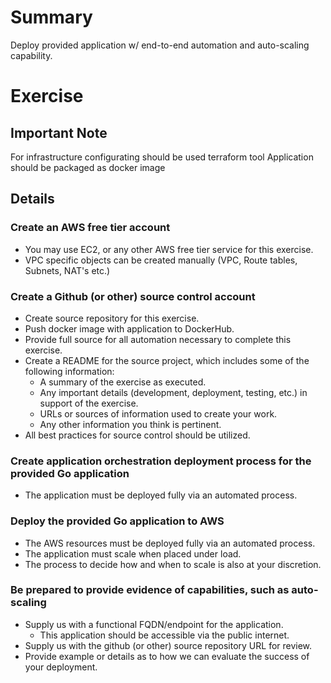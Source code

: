 # Summary #

Deploy provided application w/ end-to-end automation and auto-scaling capability.

# Exercise #

## Important Note ##

For infrastructure configurating should be used terraform tool 
Application should be packaged as docker image

## Details ##

### Create an AWS free tier account ###

* You may use EC2, or any other AWS free tier service for this exercise.
* VPC specific objects can be created manually (VPC, Route tables, Subnets, NAT's etc.)

### Create a Github (or other) source control account ##

* Create source repository for this exercise.
* Push docker image with application to DockerHub.
* Provide full source for all automation necessary to complete this exercise.
* Create a README for the source project, which includes some of the following information:
    * A summary of the exercise as executed.
    * Any important details (development, deployment, testing, etc.) in support of the exercise. 
    * URLs or sources of information used to create your work.
    * Any other information you think is pertinent.
* All best practices for source control should be utilized.

### Create application orchestration deployment process for the provided Go application ###

* The application must be deployed fully via an automated process.
 
### Deploy the provided Go application to AWS ###

* The AWS resources must be deployed fully via an automated process.
* The application must scale when placed under load. 
* The process to decide how and when to scale is also at your discretion.

### Be prepared to provide evidence of capabilities, such as auto-scaling ###

* Supply us with a functional FQDN/endpoint for the application.
    * This application should be accessible via the public internet.
* Supply us with the github (or other) source repository URL for review.
* Provide example or details as to how we can evaluate the success of your deployment.
